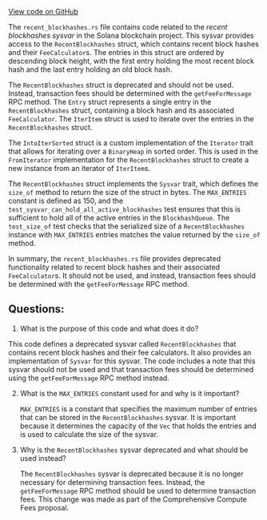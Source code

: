 [View code on GitHub](https://github.com/solana-labs/solana/blob/master/sdk/program/src/sysvar/recent_blockhashes.rs)

The `recent_blockhashes.rs` file contains code related to the _recent blockhashes sysvar_ in the Solana blockchain project. This sysvar provides access to the `RecentBlockhashes` struct, which contains recent block hashes and their `FeeCalculator`s. The entries in this struct are ordered by descending block height, with the first entry holding the most recent block hash and the last entry holding an old block hash. 

The `RecentBlockhashes` struct is deprecated and should not be used. Instead, transaction fees should be determined with the `getFeeForMessage` RPC method. The `Entry` struct represents a single entry in the `RecentBlockhashes` struct, containing a block hash and its associated `FeeCalculator`. The `IterItem` struct is used to iterate over the entries in the `RecentBlockhashes` struct. 

The `IntoIterSorted` struct is a custom implementation of the `Iterator` trait that allows for iterating over a `BinaryHeap` in sorted order. This is used in the `FromIterator` implementation for the `RecentBlockhashes` struct to create a new instance from an iterator of `IterItem`s. 

The `RecentBlockhashes` struct implements the `Sysvar` trait, which defines the `size_of` method to return the size of the struct in bytes. The `MAX_ENTRIES` constant is defined as 150, and the `test_sysvar_can_hold_all_active_blockhashes` test ensures that this is sufficient to hold all of the active entries in the `BlockhashQueue`. The `test_size_of` test checks that the serialized size of a `RecentBlockhashes` instance with `MAX_ENTRIES` entries matches the value returned by the `size_of` method. 

In summary, the `recent_blockhashes.rs` file provides deprecated functionality related to recent block hashes and their associated `FeeCalculator`s. It should not be used, and instead, transaction fees should be determined with the `getFeeForMessage` RPC method.
## Questions: 
 1. What is the purpose of this code and what does it do?
   
   This code defines a deprecated sysvar called `RecentBlockhashes` that contains recent block hashes and their fee calculators. It also provides an implementation of `Sysvar` for this sysvar. The code includes a note that this sysvar should not be used and that transaction fees should be determined using the `getFeeForMessage` RPC method instead.

2. What is the `MAX_ENTRIES` constant used for and why is it important?
   
   `MAX_ENTRIES` is a constant that specifies the maximum number of entries that can be stored in the `RecentBlockhashes` sysvar. It is important because it determines the capacity of the `Vec` that holds the entries and is used to calculate the size of the sysvar.

3. Why is the `RecentBlockhashes` sysvar deprecated and what should be used instead?
   
   The `RecentBlockhashes` sysvar is deprecated because it is no longer necessary for determining transaction fees. Instead, the `getFeeForMessage` RPC method should be used to determine transaction fees. This change was made as part of the Comprehensive Compute Fees proposal.